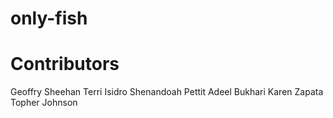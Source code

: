 # only-fish

# Contributors
Geoffry Sheehan
Terri Isidro
Shenandoah Pettit
Adeel Bukhari
Karen Zapata
Topher Johnson
